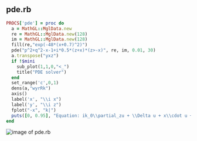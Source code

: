 
## pde.rb

```ruby
PROCS['pde'] = proc do
  a = MathGL::MglData.new
  re = MathGL::MglData.new(128)
  im = MathGL::MglData.new(128)
  fill(re,"exp(-48*(x+0.7)^2)")
  pde("p^2+q^2-x-1+i*0.5*(z+x)*(z>-x)", re, im, 0.01, 30)
  a.transpose("yxz")
  if !$mini
    sub_plot(1,1,0,"<_")
    title("PDE solver")
  end
  set_range('c',0,1)
  dens(a,"wyrRk")
  axis()
  label('x', "\\i x")
  label('y', "\\i z")
  fplot("-x", "k|")
  puts([0, 0.95], "Equation: ik_0\\partial_zu + \\Delta u + x\\cdot u + i \\frac{x+z}{2}\\cdot u = 0\nabsorption: (x+z)/2 for x+z>0")
end


```
![image of pde.rb](https://raw.github.com/masa16/ruby-mathgl-sample/master/samples/pde/pde.png)
